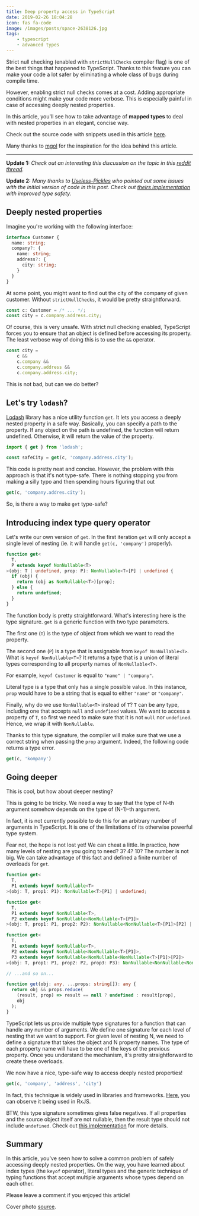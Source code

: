 ```yaml
---
title: Deep property access in TypeScript
date: 2019-02-26 18:04:28
icon: fas fa-code
image: /images/posts/space-2638126.jpg
tags:
    - typescript
    - advanced types
---
```


Strict null checking (enabled with `strictNullChecks` compiler flag) is one of the best things that happened to TypeScript. Thanks to this feature you can make your code a lot safer by eliminating a whole class of bugs during compile time.

However, enabling strict null checks comes at a cost. Adding appropriate conditions might make your code more verbose. This is especially painful in case of accessing deeply nested properties.

In this article, you'll see how to take advantage of **mapped types** to deal with nested properties in an elegant, concise way.

Check out the source code with snippets used in this article [here](https://stackblitz.com/edit/deep-properties).

Many thanks to [mgol](https://twitter.com/m_gol) for the inspiration for the idea behind this article.

---

**Update 1:** *Check out an interesting this discussion on the topic in this [reddit thread](https://www.reddit.com/r/typescript/comments/aynx0o/safe_deep_property_access_in_typescript/).*

**Update 2:** *Many thanks to [Useless-Pickles](https://www.reddit.com/user/Useless-Pickles) who pointed out some issues with the initial version of code in this post. Check out [theirs implementation](https://www.reddit.com/r/typescript/comments/aynx0o/safe_deep_property_access_in_typescript/ei65qw6/?context=3) with improved type safety.*


## Deeply nested properties

Imagine you're working with the following interface:

```typescript
interface Customer {
  name: string;
  company?: {
    name: string;
    address?: {
      city: string;
    }
  }
}
```

At some point, you might want to find out the city of the company of given customer. Without `strictNullChecks`, it would be pretty straightforward. 

```typescript
const c: Customer = /* ... */;
const city = c.company.address.city;
```

Of course, this is very unsafe. With strict null checking enabled, TypeScript forces you to ensure that an object is defined before accessing its property. The least verbose way of doing this is to use the `&&` operator.

```typescript
const city = 
    c && 
    c.company && 
    c.company.address && 
    c.company.address.city;
```

This is not bad, but can we do better?

## Let's try `lodash`?

[Lodash](https://lodash.com) library has a nice utility function `get`. It lets you access a deeply nested property in a safe way. Basically, you can specify a path to the property. If any object on the path is undefined, the function will return undefined. Otherwise, it will return the value of the property.

```typescript
import { get } from 'lodash';

const safeCity = get(c, 'company.address.city');
```

This code is pretty neat and concise. However, the problem with this approach is that it's not type-safe. There is nothing stopping you from making a silly typo and then spending hours figuring that out

```typescript
get(c, 'company.addres.city');
```

So, is there a way to make `get` type-safe?

## Introducing index type query operator

Let's write our own version of `get`. In the first iteration `get` will only accept a single level of nesting (ie. it will handle `get(c, 'company')` properly).

```typescript
function get<
  T, 
  P extends keyof NonNullable<T>
>(obj: T | undefined, prop: P): NonNullable<T>[P] | undefined {
  if (obj) {
    return (obj as NonNullable<T>)[prop];
  } else {
    return undefined;
  }
}
```

The function body is pretty straightforward. What's interesting here is the type signature. `get` is a generic function with two type parameters. 

The first one (`T`) is the type of object from which we want to read the property.

The second one (`P`) is a type that is assignable from `keyof NonNullable<T>`. What is `keyof NonNullable<T>`? It returns a type that is a union of literal types corresponding to all property names of `NonNullable<T>`.

For example, `keyof Customer` is equal to `"name" | "company"`.

Literal type is a type that only has a single possible value. In this instance, `prop` would have to be a string that is equal to either `"name"` or `"company"`.

Finally, why do we use `NonNullable<T>` instead of `T`? `T` can be any type, including one that accepts `null` and `undefined` values. We want to access a property of `T`, so first we need to make sure that it is not `null` nor `undefined`. Hence, we wrap it with `NonNullable`.

Thanks to this type signature, the compiler will make sure that we use a correct string when passing the `prop` argument. Indeed, the following code returns a type error.

```typescript
get(c, 'kompany')
```

## Going deeper

This is cool, but how about deeper nesting?

This is going to be tricky. We need a way to say that the type of N-th argument somehow depends on the type of (N-1)-th argument.

In fact, it is not currently possible to do this for an arbitrary number of arguments in TypeScript. It is one of the limitations of its otherwise powerful type system.

Fear not, the hope is not lost yet! We can cheat a little. In practice, how many levels of nesting are you going to need? 3? 4? 10? The number is not big. We can take advantage of this fact and defined a finite number of overloads for `get`.

```typescript
function get<
  T, 
  P1 extends keyof NonNullable<T>
>(obj: T, prop1: P1): NonNullable<T>[P1] | undefined;

function get<
  T, 
  P1 extends keyof NonNullable<T>,
  P2 extends keyof NonNullable<NonNullable<T>[P1]>
>(obj: T, prop1: P1, prop2: P2): NonNullable<NonNullable<T>[P1]>[P2] | undefined;

function get<
  T, 
  P1 extends keyof NonNullable<T>,
  P2 extends keyof NonNullable<NonNullable<T>[P1]>,
  P3 extends keyof NonNullable<NonNullable<NonNullable<T>[P1]>[P2]>
>(obj: T, prop1: P1, prop2: P2, prop3: P3): NonNullable<NonNullable<NonNullable<T>[P1]>[P2]>[P3] | undefined;

// ...and so on...

function get(obj: any, ...props: string[]): any {
  return obj && props.reduce(
    (result, prop) => result == null ? undefined : result[prop],
    obj
  );
}
```

TypeScript lets us provide multiple type signatures for a function that can handle any number of arguments. We define one signature for each level of nesting that we want to support. For given level of nesting N, we need to define a signature that takes the object and N property names. The type of each property name will have to be one of the keys of the previous property. Once you understand the mechanism, it's pretty straightforward to create these overloads.

We now have a nice, type-safe way to access deeply nested properties!

```typescript
get(c, 'company', 'address', 'city')
```

In fact, this technique is widely used in libraries and frameworks. [Here](https://github.com/ReactiveX/rxjs/blob/master/src/internal/util/pipe.ts), you can observe it being used in RxJS.

BTW, this type signature sometimes gives false negatives. If all properties and the source object itself are not nullable, then the result type should not include `undefined`. Check out [this implementation](https://www.reddit.com/user/Useless-Pickles) for more details.

## Summary

In this article, you've seen how to solve a common problem of safely accessing deeply nested properties. On the way, you have learned about index types (the `keyof` operator), literal types and the generic technique of typing functions that accept multiple arguments whose types depend on each other.

Please leave a comment if you enjoyed this article!

Cover photo [source](https://pixabay.com/pl/photos/przestrzeń-deep-space-galaktyka-2638126/).